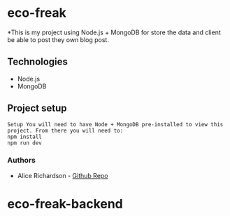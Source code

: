 # eco-freak
*This is my project using Node.js + MongoDB for store the data and client be able to post they own blog post.

## Technologies
- Node.js
- MongoDB

## Project setup
```
Setup You will need to have Node + MongoDB pre-installed to view this project. From there you will need to:
npm install
npm run dev
```

### Authors

* Alice Richardson - [Github Repo](https://github.com/Alicerichardson28)

# eco-freak-backend
